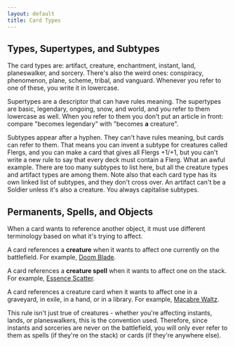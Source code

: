 ```yaml
---
layout: default
title: Card Types
---
```

## Types, Supertypes, and Subtypes

The card types are: artifact, creature, enchantment, instant, land, planeswalker, and sorcery. There's also the weird ones: conspiracy, phenomenon, plane, scheme, tribal, and vanguard. Whenever you refer to one of these, you write it in lowercase.

Supertypes are a descriptor that can have rules meaning. The supertypes are basic, legendary, ongoing, snow, and world, and you refer to them lowercase as well. When you refer to them you don't put an article in front: compare "becomes legendary" with "becomes **a** creature".

Subtypes appear after a hyphen. They can't have rules meaning, but cards can refer to them. That means you can invent a subtype for creatures called Flergs, and you can make a card that gives all Flergs +1/+1, but you can't write a new rule to say that every deck must contain a Flerg. What an awful example. There are too many subtypes to list here, but all the creature types and artifact types are among them. Note also that each card type has its own linked list of subtypes, and they don't cross over. An artifact can't be a Soldier unless it's also a creature. You always capitalise subtypes.

## Permanents, Spells, and Objects

When a card wants to reference another object, it must use different terminology based on what it's trying to affect.

A card references a **creature** when it wants to affect one currently on the battlefield. For example, [Doom Blade](https://scryfall.com/card/m12/95/doom-blade).

A card references a **creature spell** when it wants to affect one on the stack. For example, [Essence Scatter](https://scryfall.com/card/m19/54/essence-scatter).

A card references a creature card when it wants to affect one in a graveyard, in exile, in a hand, or in a library. For example, [Macabre Waltz](https://scryfall.com/card/m19/108/macabre-waltz).

This rule isn't just true of creatures - whether you're affecting instants, lands, or planeswalkers, this is the convention used. Therefore, since instants and sorceries are never on the battlefield, you will only ever refer to them as spells (if they're on the stack) or cards (if they're anywhere else).